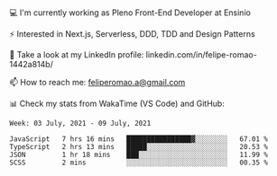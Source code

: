 💻 I'm currently working as Pleno Front-End Developer at Ensinio

⚡ Interested in Next.js, Serverless, DDD, TDD and Design Patterns

👥 Take a look at my LinkedIn profile: linkedin.com/in/felipe-romao-1442a814b/

📫 How to reach me: feliperomao.a@gmail.com

📊 Check my stats from WakaTime (VS Code) and GitHub:

<!--START_SECTION:waka-->
```text
Week: 03 July, 2021 - 09 July, 2021

JavaScript   7 hrs 16 mins   ████████████████▓░░░░░░░░   67.01 % 
TypeScript   2 hrs 13 mins   █████░░░░░░░░░░░░░░░░░░░░   20.53 % 
JSON         1 hr 18 mins    ███░░░░░░░░░░░░░░░░░░░░░░   11.99 % 
SCSS         2 mins          ░░░░░░░░░░░░░░░░░░░░░░░░░   00.35 % 
```
<!--END_SECTION:waka-->

